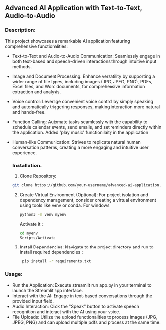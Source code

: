 ## Advanced AI Application with Text-to-Text, Audio-to-Audio

### Description:

This project showcases a remarkable AI application featuring comprehensive functionalities:

- Text-to-Text and Audio-to-Audio Communication: Seamlessly engage in both text-based and speech-driven interactions through intuitive input methods.
- Image and Document Processing: Enhance versatility by supporting a wider range of file types, including images (JPG, JPEG, PNG), PDFs, Excel files, and Word documents, for comprehensive information extraction and analysis.
- Voice control: Leverage convenient voice control by simply speaking and automatically triggering responses, making interaction more natural and hands-free.
- Function Calling: Automate tasks seamlessly with the capability to schedule calendar events, send emails, and set reminders directly within the application. Added 'play music' functionilaity in the application
- Human-like Communication: Strives to replicate natural human conversation patterns, creating a more engaging and intuitive user experience.

  ### Installation:

  1. Clone Repository:
  ```bash
  git clone https://github.com/your-username/advanced-ai-application.git to clone the repository locally.
  ```

  2. Create Virtual Environment (Optional): For project isolation and dependency management, consider creating a virtual environment using tools like venv or conda.
     For windows :
     ```bash
     python3 -m venv myenv
     ```
     Activate it :
     ```bash
     cd myenv
     Scripts/Activate
     ```
  4. Install Dependencies: Navigate to the project directory and run to install required dependencies :
     ```bash
      pip install -r requirements.txt 
     ```

 ### Usage:

- Run the Application: Execute streamlit run app.py in your terminal to launch the Streamlit app interface.
- Interact with the AI: Engage in text-based conversations through the provided input field.
- Audio Interaction: Click the "Speak" button to activate speech recognition and interact with the AI using your voice.
- File Uploads: Utilize the upload functionalities to process images (JPG, JPEG, PNG) and can upload multiple pdfs and process at the same time.

